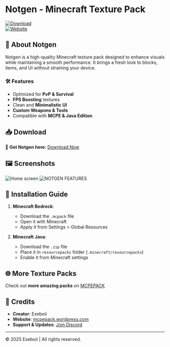 # Notgen - Minecraft Texture Pack  

[![Download](https://img.shields.io/badge/Download-Notgen-blue.svg)](https://www.planetminecraft.com/texture-pack/notgen/)  
[![Website](https://img.shields.io/badge/Website-MCPEPACK-green.svg)](https://mcpepack.wordpress.com/)  

## 🎨 About Notgen  
Notgen is a high-quality Minecraft texture pack designed to enhance visuals while maintaining a smooth performance. It brings a fresh look to blocks, items, and UI without straining your device.  

### 🛠 Features  
- Optimized for **PvP & Survival**  
- **FPS Boosting** textures  
- Clean and **Minimalistic UI**  
- **Custom Weapons & Tools**  
- Compatible with **MCPE & Java Edition**  

## 📥 Download  
🔗 **Get Notgen here:** [Download Now](https://www.planetminecraft.com/texture-pack/notgen/)  

## 🖼 Screenshots  
![Home screen ](https://github.com/user-attachments/assets/ba2f04e4-41d3-418b-992b-780bcba229fa)
![NOTGEN FEATURES ](https://github.com/user-attachments/assets/baee353e-dadb-464f-ba78-edf652baef2a)
  
## 🔧 Installation Guide  
1. **Minecraft Bedrock**:  
   - Download the `.mcpack` file  
   - Open it with Minecraft  
   - Apply it from Settings > Global Resources  

2. **Minecraft Java**:  
   - Download the `.zip` file  
   - Place it in `resourcepacks` folder (`.minecraft/resourcepacks`)  
   - Enable it from Minecraft settings  

## 🌐 More Texture Packs  
Check out **more amazing packs** on [MCPEPACK](https://mcpepack.wordpress.com/)  

## 📢 Credits  
- **Creator**: Exeboii  
- **Website**: [mcpepack.wordpress.com](https://mcpepack.wordpress.com/)  
- **Support & Updates**: [Join Discord](https://discord.gg/XNhm2dNhfB)  

---

© 2025 Exeboii | All rights reserved.  
